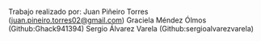 Trabajo realizado por:
Juan Piñeiro Torres (juan.pineiro.torres02@gmail.com)
Graciela Méndez Ólmos (Github:Ghack941394)
Sergio Álvarez Varela (Github:sergioalvarezvarela)

